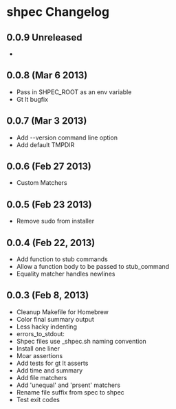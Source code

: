 # shpec Changelog

## 0.0.9 Unreleased

 *

## 0.0.8 (Mar 6 2013)

 * Pass in SHPEC_ROOT as an env variable
 * Gt lt bugfix

## 0.0.7 (Mar 3 2013)

 * Add --version command line option
 * Add default TMPDIR

## 0.0.6 (Feb 27 2013)

 * Custom Matchers

## 0.0.5 (Feb 23 2013)

 * Remove sudo from installer

## 0.0.4 (Feb 22, 2013)

 * Add function to stub commands
 * Allow a function body to be passed to stub_command
 * Equality matcher handles newlines

## 0.0.3 (Feb 8, 2013)

  * Cleanup Makefile for Homebrew
  * Color final summary output
  * Less hacky indenting
  * errors_to_stdout:
  * Shpec files use <name>_shpec.sh naming convention
  * Install one liner
  * Moar assertions
  * Add tests for gt lt asserts
  * Add time and summary
  * Add file matchers
  * Add 'unequal' and 'prsent' matchers
  * Rename file suffix from spec to shpec
  * Test exit codes
